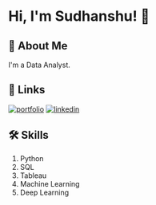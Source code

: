 
# Hi, I'm Sudhanshu! 👋


## 🚀 About Me
I'm a Data Analyst.


## 🔗 Links
[![portfolio](https://img.shields.io/badge/my_portfolio-000?style=for-the-badge&logo=ko-fi&logoColor=white)](https://katherineoelsner.com/)
[![linkedin](https://img.shields.io/badge/linkedin-0A66C2?style=for-the-badge&logo=linkedin&logoColor=white)](https://www.linkedin.com/in/sudhanshu-rastogi-iitr/)



## 🛠 Skills
1. Python
2. SQL
3. Tableau
4. Machine Learning
5. Deep Learning

